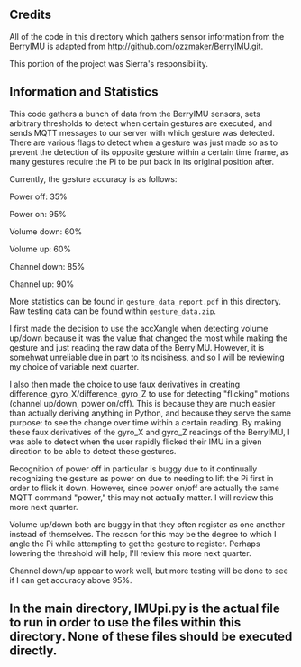 ## Credits

All of the code in this directory which gathers sensor information from the BerryIMU is adapted from http://github.com/ozzmaker/BerryIMU.git.

This portion of the project was Sierra's responsibility.

## Information and Statistics

This code gathers a bunch of data from the BerryIMU sensors, sets arbitrary thresholds to detect when certain gestures are executed, and sends MQTT messages to our server with which gesture was detected. There are various flags to detect when a gesture was just made so as to prevent the detection of its opposite gesture within a certain time frame, as many gestures require the Pi to be put back in its original position after. 

Currently, the gesture accuracy is as follows:

Power off: 35%

Power on: 95%

Volume down: 60%

Volume up: 60%

Channel down: 85%

Channel up: 90%

More statistics can be found in `gesture_data_report.pdf` in this directory. Raw testing data can be found within `gesture_data.zip`.

I first made the decision to use the accXangle when detecting volume up/down because it was the value that changed the most while making the gesture and just reading the raw data of the BerryIMU. However, it is somehwat unreliable due in part to its noisiness, and so I will be reviewing my choice of variable next quarter.

I also then made the choice to use faux derivatives in creating difference_gyro_X/difference_gyro_Z to use for detecting "flicking" motions (channel up/down, power on/off). This is because they are much easier than actually deriving anything in Python, and because they serve the same purpose: to see the change over time within a certain reading. By making these faux derivatives of the gyro_X and gyro_Z readings of the BerryIMU, I was able to detect when the user rapidly flicked their IMU in a given direction to be able to detect these gestures.

Recognition of power off in particular is buggy due to it continually recognizing the gesture as power on due to needing to lift the Pi first in order to flick it down. However, since power on/off are actually the same MQTT command "power," this may not actually matter. I will review this more next quarter.

Volume up/down both are buggy in that they often register as one another instead of themselves. The reason for this may be the degree to which I angle the Pi while attempting to get the gesture to register. Perhaps lowering the threshold will help; I'll review this more next quarter.

Channel down/up appear to work well, but more testing will be done to see if I can get accuracy above 95%.

## In the main directory, IMUpi.py is the actual file to run in order to use the files within this directory. None of these files should be executed directly.

